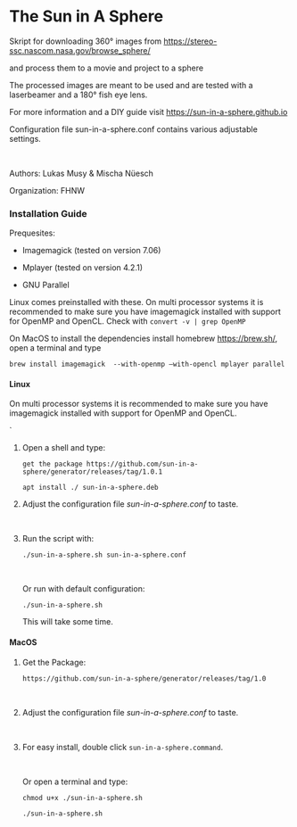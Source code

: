 

# **The Sun in A Sphere**



Skript for downloading 360° images from https://stereo-ssc.nascom.nasa.gov/browse_sphere/

and process them to a movie and project to a sphere

The processed images are meant to be used and are tested with a laserbeamer and  a 180° fish eye lens.

For more information and a DIY guide visit  https://sun-in-a-sphere.github.io

Configuration file sun-in-a-sphere.conf contains various adjustable settings.

​    

Authors: Lukas Musy & Mischa Nüesch

Organization: FHNW



### Installation Guide



Prequesites:

- Imagemagick (tested on version 7.06)

- Mplayer (tested on version 4.2.1)

- GNU Parallel

Linux comes preinstalled with these. On multi processor systems it is recommended to make sure you have imagemagick installed with support for OpenMP and OpenCL. Check with `convert -v | grep OpenMP`

On MacOS to install the dependencies install homebrew https://brew.sh/, open a terminal and type

`brew install imagemagick  --with-openmp –with-opencl mplayer parallel`



#### Linux

On multi processor systems it is recommended to make sure you have imagemagick installed with support for OpenMP and OpenCL.

`

1. Open a shell and type:

   ` get the package https://github.com/sun-in-a-sphere/generator/releases/tag/1.0.1 `

   ``apt install ./ sun-in-a-sphere.deb``



2. Adjust the configuration file *sun-in-a-sphere.conf*  to taste. 

   ​

3. Run the script with:

    `./sun-in-a-sphere.sh sun-in-a-sphere.conf`

   ​

   Or run with default configuration:

    `./sun-in-a-sphere.sh`

   This will take some time.



#### MacOS

1. Get the Package:

   ` https://github.com/sun-in-a-sphere/generator/releases/tag/1.0 `

   ​

2. Adjust the configuration file *sun-in-a-sphere.conf*  to taste. 

   ​

3. For easy install, double click  `sun-in-a-sphere.command`.

   ​

   Or open a terminal and type:

   `chmod u+x ./sun-in-a-sphere.sh`

   `./sun-in-a-sphere.sh`
